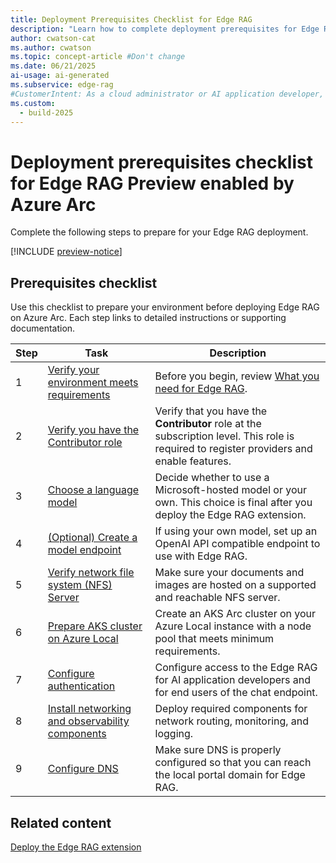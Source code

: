 ```yaml
---
title: Deployment Prerequisites Checklist for Edge RAG
description: "Learn how to complete deployment prerequisites for Edge RAG to ensure a successful setup for your chat solution."
author: cwatson-cat
ms.author: cwatson
ms.topic: concept-article #Don't change
ms.date: 06/21/2025
ai-usage: ai-generated
ms.subservice: edge-rag
#CustomerIntent: As a cloud administrator or AI application developer, I want to complete the deployment prerequisites for Edge RAG so that I can ensure a successful setup and configuration of the environment for AI-powered applications.
ms.custom:
  - build-2025
---
```


# Deployment prerequisites checklist for Edge RAG Preview enabled by Azure Arc

Complete the following steps to prepare for your Edge RAG deployment.

[!INCLUDE [preview-notice](includes/preview-notice.md)]


## Prerequisites checklist

Use this checklist to prepare your environment before deploying Edge RAG on Azure Arc. Each step links to detailed instructions or supporting documentation.

| Step | Task | Description |
|------|------|-------------|
|1 |[Verify your environment meets requirements](requirements.md)|Before you begin, review [What you need for Edge RAG](requirements.md).|
| 2 | [Verify you have the Contributor role](prepare-contributor-permission.md) | Verify that you have the **Contributor** role at the subscription level. This role is required to register providers and enable features. |
| 3 | [Choose a language model](prepare-language-model.md) | Decide whether to use a Microsoft-hosted model or your own. This choice is final after you deploy the Edge RAG extension. |
| 4 | [(Optional) Create a model endpoint](prepare-model-endpoint.md) | If using your own model, set up an OpenAI API compatible endpoint to use with Edge RAG. |
| 5 | [Verify network file system (NFS) Server](prepare-file-server.md) | Make sure your documents and images are hosted on a supported and reachable NFS server. |
| 6 | [Prepare AKS cluster on Azure Local](prepare-aks-cluster.md) | Create an AKS Arc cluster on your Azure Local instance with a node pool that meets minimum requirements. |
| 7 | [Configure authentication](prepare-authentication.md) | Configure access to the Edge RAG for AI application developers and for end users of the chat endpoint. |
| 8 | [Install networking and observability components](prepare-networking-observability.md) | Deploy required components for network routing, monitoring, and logging. |
| 9 | [Configure DNS](prepare-dns.md) | Make sure DNS is properly configured so that you can reach the local portal domain for Edge RAG. |

## Related content

[Deploy the Edge RAG extension](deploy.md)